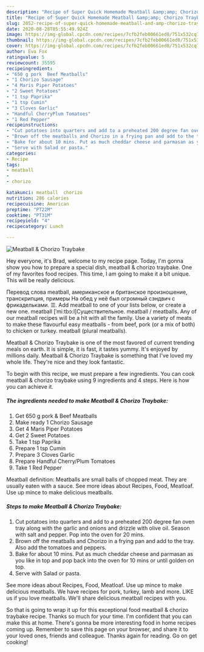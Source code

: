 ```yaml
---
description: "Recipe of Super Quick Homemade Meatball &amp;amp; Chorizo Traybake"
title: "Recipe of Super Quick Homemade Meatball &amp;amp; Chorizo Traybake"
slug: 2052-recipe-of-super-quick-homemade-meatball-and-amp-chorizo-traybake
date: 2020-08-28T05:55:49.924Z
image: https://img-global.cpcdn.com/recipes/7cfb2feb00661ed8/751x532cq70/meatball-chorizo-traybake-recipe-main-photo.jpg
thumbnail: https://img-global.cpcdn.com/recipes/7cfb2feb00661ed8/751x532cq70/meatball-chorizo-traybake-recipe-main-photo.jpg
cover: https://img-global.cpcdn.com/recipes/7cfb2feb00661ed8/751x532cq70/meatball-chorizo-traybake-recipe-main-photo.jpg
author: Eva Fox
ratingvalue: 5
reviewcount: 35595
recipeingredient:
- "650 g pork  Beef Meatballs"
- "1 Chorizo Sausage"
- "4 Maris Piper Potatoes"
- "2 Sweet Potatoes"
- "1 tsp Paprika"
- "1 tsp Cumin"
- "3 Cloves Garlic"
- "Handful CherryPlum Tomatoes"
- "1 Red Pepper"
recipeinstructions:
- "Cut potatoes into quarters and add to a preheated 200 degree fan oven tray along with the garlic and onions and drizzle with olive oil. Season with salt and pepper. Pop into the oven for 20 mins."
- "Brown off the meatballs and Chorizo in a frying pan and add to the tray. Also add the tomatoes and peppers."
- "Bake for about 10 mins. Put as much cheddar cheese and parmasan as you like in top and pop back into the oven for 10 mins or until golden on top."
- "Serve with Salad or pasta."
categories:
- Recipe
tags:
- meatball
- 
- chorizo

katakunci: meatball  chorizo 
nutrition: 286 calories
recipecuisine: American
preptime: "PT22M"
cooktime: "PT31M"
recipeyield: "4"
recipecategory: Lunch

---
```



![Meatball &amp; Chorizo Traybake](https://img-global.cpcdn.com/recipes/7cfb2feb00661ed8/751x532cq70/meatball-chorizo-traybake-recipe-main-photo.jpg)

Hey everyone, it's Brad, welcome to my recipe page. Today, I'm gonna show you how to prepare a special dish, meatball &amp; chorizo traybake. One of my favorites food recipes. This time, I am going to make it a bit unique. This will be really delicious.

Перевод слова meatball, американское и британское произношение, транскрипция, примеры На обед у неё был огромный сэндвич с фрикадельками. ☰. Add meatball to one of your lists below, or create a new one. meatball [ˈmi:tbɔ:l]Существительное. meatball / meatballs. Any of our meatball recipes will be a hit with all the family. Use a variety of meats to make these flavourful easy meatballs - from beef, pork (or a mix of both) to chicken or turkey. meatball (plural meatballs).

Meatball &amp; Chorizo Traybake is one of the most favored of current trending meals on earth. It is simple, it is fast, it tastes yummy. It's enjoyed by millions daily. Meatball &amp; Chorizo Traybake is something that I've loved my whole life. They're nice and they look fantastic.


To begin with this recipe, we must prepare a few ingredients. You can cook meatball &amp; chorizo traybake using 9 ingredients and 4 steps. Here is how you can achieve it.

<!--inarticleads1-->

##### The ingredients needed to make Meatball &amp; Chorizo Traybake:

1. Get 650 g pork &amp; Beef Meatballs
1. Make ready 1 Chorizo Sausage
1. Get 4 Maris Piper Potatoes
1. Get 2 Sweet Potatoes
1. Take 1 tsp Paprika
1. Prepare 1 tsp Cumin
1. Prepare 3 Cloves Garlic
1. Prepare Handful Cherry/Plum Tomatoes
1. Take 1 Red Pepper


Meatball definition: Meatballs are small balls of chopped meat. They are usually eaten with a sauce. See more ideas about Recipes, Food, Meatloaf. Use up mince to make delicious meatballs. 

<!--inarticleads2-->

##### Steps to make Meatball &amp; Chorizo Traybake:

1. Cut potatoes into quarters and add to a preheated 200 degree fan oven tray along with the garlic and onions and drizzle with olive oil. Season with salt and pepper. Pop into the oven for 20 mins.
1. Brown off the meatballs and Chorizo in a frying pan and add to the tray. Also add the tomatoes and peppers.
1. Bake for about 10 mins. Put as much cheddar cheese and parmasan as you like in top and pop back into the oven for 10 mins or until golden on top.
1. Serve with Salad or pasta.


See more ideas about Recipes, Food, Meatloaf. Use up mince to make delicious meatballs. We have recipes for pork, turkey, lamb and more. LIKE us if you love meatballs. We&#39;ll share delicious meatball recipes with you. 

So that is going to wrap it up for this exceptional food meatball &amp; chorizo traybake recipe. Thanks so much for your time. I'm confident that you can make this at home. There's gonna be more interesting food in home recipes coming up. Remember to save this page on your browser, and share it to your loved ones, friends and colleague. Thanks again for reading. Go on get cooking!
